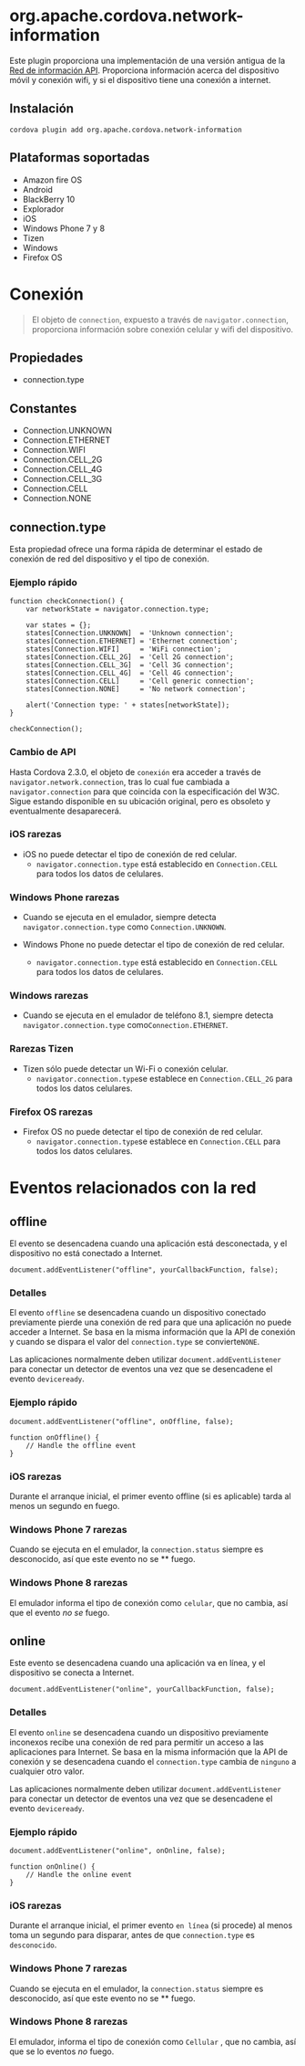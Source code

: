<!---
    Licensed to the Apache Software Foundation (ASF) under one
    or more contributor license agreements.  See the NOTICE file
    distributed with this work for additional information
    regarding copyright ownership.  The ASF licenses this file
    to you under the Apache License, Version 2.0 (the
    "License"); you may not use this file except in compliance
    with the License.  You may obtain a copy of the License at

      http://www.apache.org/licenses/LICENSE-2.0

    Unless required by applicable law or agreed to in writing,
    software distributed under the License is distributed on an
    "AS IS" BASIS, WITHOUT WARRANTIES OR CONDITIONS OF ANY
    KIND, either express or implied.  See the License for the
    specific language governing permissions and limitations
    under the License.
-->

# org.apache.cordova.network-information

Este plugin proporciona una implementación de una versión antigua de la [Red de información API][1]. Proporciona información acerca del dispositivo móvil y conexión wifi, y si el dispositivo tiene una conexión a internet.

 [1]: http://www.w3.org/TR/2011/WD-netinfo-api-20110607/

## Instalación

    cordova plugin add org.apache.cordova.network-information
    

## Plataformas soportadas

*   Amazon fire OS
*   Android
*   BlackBerry 10
*   Explorador
*   iOS
*   Windows Phone 7 y 8
*   Tizen
*   Windows
*   Firefox OS

# Conexión

> El objeto de `connection`, expuesto a través de `navigator.connection`, proporciona información sobre conexión celular y wifi del dispositivo.

## Propiedades

*   connection.type

## Constantes

*   Connection.UNKNOWN
*   Connection.ETHERNET
*   Connection.WIFI
*   Connection.CELL_2G
*   Connection.CELL_4G
*   Connection.CELL_3G
*   Connection.CELL
*   Connection.NONE

## connection.type

Esta propiedad ofrece una forma rápida de determinar el estado de conexión de red del dispositivo y el tipo de conexión.

### Ejemplo rápido

    function checkConnection() {
        var networkState = navigator.connection.type;
    
        var states = {};
        states[Connection.UNKNOWN]  = 'Unknown connection';
        states[Connection.ETHERNET] = 'Ethernet connection';
        states[Connection.WIFI]     = 'WiFi connection';
        states[Connection.CELL_2G]  = 'Cell 2G connection';
        states[Connection.CELL_3G]  = 'Cell 3G connection';
        states[Connection.CELL_4G]  = 'Cell 4G connection';
        states[Connection.CELL]     = 'Cell generic connection';
        states[Connection.NONE]     = 'No network connection';
    
        alert('Connection type: ' + states[networkState]);
    }
    
    checkConnection();
    

### Cambio de API

Hasta Cordova 2.3.0, el objeto de `conexión` era acceder a través de `navigator.network.connection`, tras lo cual fue cambiada a `navigator.connection` para que coincida con la especificación del W3C. Sigue estando disponible en su ubicación original, pero es obsoleto y eventualmente desaparecerá.

### iOS rarezas

*   iOS no puede detectar el tipo de conexión de red celular. 
    *   `navigator.connection.type` está establecido en `Connection.CELL` para todos los datos de celulares.

### Windows Phone rarezas

*   Cuando se ejecuta en el emulador, siempre detecta `navigator.connection.type` como `Connection.UNKNOWN`.

*   Windows Phone no puede detectar el tipo de conexión de red celular.
    
    *   `navigator.connection.type` está establecido en `Connection.CELL` para todos los datos de celulares.

### Windows rarezas

*   Cuando se ejecuta en el emulador de teléfono 8.1, siempre detecta `navigator.connection.type` como`Connection.ETHERNET`.

### Rarezas Tizen

*   Tizen sólo puede detectar un Wi-Fi o conexión celular. 
    *   `navigator.connection.type`se establece en `Connection.CELL_2G` para todos los datos celulares.

### Firefox OS rarezas

*   Firefox OS no puede detectar el tipo de conexión de red celular. 
    *   `navigator.connection.type`se establece en `Connection.CELL` para todos los datos celulares.

# Eventos relacionados con la red

## offline

El evento se desencadena cuando una aplicación está desconectada, y el dispositivo no está conectado a Internet.

    document.addEventListener("offline", yourCallbackFunction, false);
    

### Detalles

El evento `offline` se desencadena cuando un dispositivo conectado previamente pierde una conexión de red para que una aplicación no puede acceder a Internet. Se basa en la misma información que la API de conexión y cuando se dispara el valor del `connection.type` se convierte`NONE`.

Las aplicaciones normalmente deben utilizar `document.addEventListener` para conectar un detector de eventos una vez que se desencadene el evento `deviceready`.

### Ejemplo rápido

    document.addEventListener("offline", onOffline, false);
    
    function onOffline() {
        // Handle the offline event
    }
    

### iOS rarezas

Durante el arranque inicial, el primer evento offline (si es aplicable) tarda al menos un segundo en fuego.

### Windows Phone 7 rarezas

Cuando se ejecuta en el emulador, la `connection.status` siempre es desconocido, así que este evento no se ** fuego.

### Windows Phone 8 rarezas

El emulador informa el tipo de conexión como `celular`, que no cambia, así que el evento *no se* fuego.

## online

Este evento se desencadena cuando una aplicación va en línea, y el dispositivo se conecta a Internet.

    document.addEventListener("online", yourCallbackFunction, false);
    

### Detalles

El evento `online` se desencadena cuando un dispositivo previamente inconexos recibe una conexión de red para permitir un acceso a las aplicaciones para Internet. Se basa en la misma información que la API de conexión y se desencadena cuando el `connection.type` cambia de `ninguno` a cualquier otro valor.

Las aplicaciones normalmente deben utilizar `document.addEventListener` para conectar un detector de eventos una vez que se desencadene el evento `deviceready`.

### Ejemplo rápido

    document.addEventListener("online", onOnline, false);
    
    function onOnline() {
        // Handle the online event
    }
    

### iOS rarezas

Durante el arranque inicial, el primer evento `en línea` (si procede) al menos toma un segundo para disparar, antes de que `connection.type` es `desconocido`.

### Windows Phone 7 rarezas

Cuando se ejecuta en el emulador, la `connection.status` siempre es desconocido, así que este evento no se ** fuego.

### Windows Phone 8 rarezas

El emulador, informa el tipo de conexión como `Cellular` , que no cambia, así que se lo eventos *no* fuego.